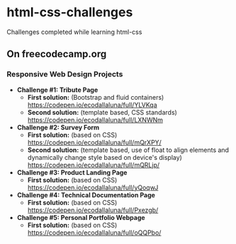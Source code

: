 # html-css-challenges
Challenges completed while learning html-css

## On freecodecamp.org

### Responsive Web Design Projects
- **Challenge #1: Tribute Page**
  - **First solution:** (Bootstrap and fluid containers) https://codepen.io/ecodallaluna/full/YLVKqa
  - **Second solution:** (template based, CSS standards) https://codepen.io/ecodallaluna/full/LXNWNm
- **Challenge #2: Survey Form**
  - **First solution:** (based on CSS) https://codepen.io/ecodallaluna/full/mQrXPY/
  - **Second solution:** (template based, use of float to align elements and dynamically change style based on device's display) https://codepen.io/ecodallaluna/full/mQRLjp/
- **Challenge #3: Product Landing Page**
  - **First solution:** (based on CSS) https://codepen.io/ecodallaluna/full/yQoqwJ
- **Challenge #4: Technical Documentation Page**
  - **First solution:** (based on CSS) https://codepen.io/ecodallaluna/full/Pxezgb/
- **Challenge #5: Personal Portfolio Webpage**
  - **First solution:** (based on CSS) https://codepen.io/ecodallaluna/full/oQQPbo/
